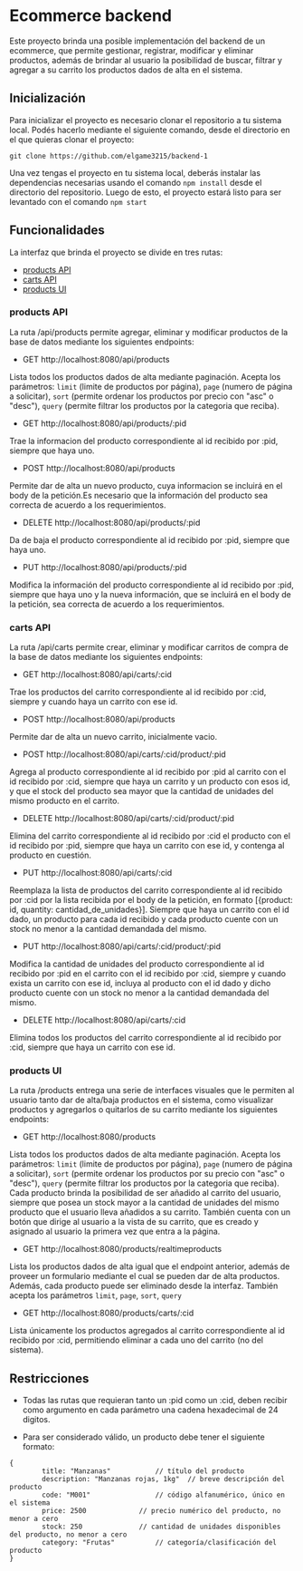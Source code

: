 # Ecommerce backend
Este proyecto brinda una posible implementación del backend de un ecommerce, que permite gestionar, registrar, modificar y eliminar productos, además de brindar al usuario la posibilidad de buscar, filtrar y agregar a su carrito los productos dados de alta en el sistema.

## Inicialización
Para inicializar el proyecto es necesario clonar el repositorio a tu sistema local. Podés hacerlo mediante el siguiente comando, desde el directorio en el que quieras clonar el proyecto:
```
git clone https://github.com/elgame3215/backend-1
```
Una vez tengas el proyecto en tu sistema local, deberás instalar las dependencias necesarias usando el comando `npm install` desde el directorio del repositorio. Luego de esto, el proyecto estará listo para ser levantado con el comando `npm start`

## Funcionalidades
La interfaz que brinda el proyecto se divide en tres rutas:
* [products API](#products-api)
* [carts API](#carts-API)
* [products UI](#products-UI)

### products API
La ruta /api/products permite agregar, eliminar y modificar productos de la base de datos mediante los siguientes endpoints:

* GET http://localhost:8080/api/products

Lista todos los productos dados de alta mediante paginación.
Acepta los parámetros: `limit` (limite de productos por página), `page` (numero de página a solicitar), `sort` (permite ordenar los productos por precio con "asc" o "desc"), `query` (permite filtrar los productos por la categoria que reciba).

* GET http://localhost:8080/api/products/:pid

Trae la informacion del producto correspondiente al id recibido por :pid, siempre que haya uno.

* POST http://localhost:8080/api/products

Permite dar de alta un nuevo producto, cuya informacion se incluirá en el body de la petición.Es necesario que la información del producto sea correcta de acuerdo a los requerimientos.

* DELETE http://localhost:8080/api/products/:pid

Da de baja el producto correspondiente al id recibido por :pid, siempre que haya uno.

* PUT http://localhost:8080/api/products/:pid

Modifica la información del producto correspondiente al id recibido por :pid, siempre que haya uno y la nueva información, que se incluirá en el body de la petición, sea correcta de acuerdo a los requerimientos.

### carts API
La ruta /api/carts permite crear, eliminar y modificar carritos de compra de la base de datos mediante los siguientes endpoints:

* GET http://localhost:8080/api/carts/:cid

Trae los productos del carrito correspondiente al id recibido por :cid, siempre y cuando haya un carrito con ese id.

* POST http://localhost:8080/api/products

Permite dar de alta un nuevo carrito, inicialmente vacio.

* POST http://localhost:8080/api/carts/:cid/product/:pid

Agrega al producto correspondiente al id recibido por :pid al carrito con el id recibido por :cid, siempre que haya un carrito y un producto con esos id, y que el stock del producto sea mayor que la cantidad de unidades del mismo producto en el carrito.

* DELETE http://localhost:8080/api/carts/:cid/product/:pid

Elimina del carrito correspondiente al id recibido por :cid el producto con el id recibido por :pid, siempre que haya un carrito con ese id, y contenga al producto en cuestión.

* PUT http://localhost:8080/api/carts/:cid

Reemplaza la lista de productos del carrito correspondiente al id recibido por :cid por la lista recibida por el body de la petición, en formato [{product: id, quantity: cantidad_de_unidades}]. Siempre que haya un carrito con el id dado, un producto para cada id recibido y cada producto cuente con un stock no menor a la cantidad demandada del mismo.

* PUT http://localhost:8080/api/carts/:cid/product/:pid

Modifica la cantidad de unidades del producto correspondiente al id recibido por :pid en el carrito con el id recibido por :cid, siempre y cuando exista un carrito con ese id, incluya al producto con el id dado y dicho producto cuente con un stock no menor a la cantidad demandada del mismo.

* DELETE http://localhost:8080/api/carts/:cid

Elimina todos los productos del carrito correspondiente al id recibido por :cid, siempre que haya un carrito con ese id.

### products UI
La ruta /products entrega una serie de interfaces visuales que le permiten al usuario tanto dar de alta/baja productos en el sistema, como visualizar productos y agregarlos o quitarlos de su carrito mediante los siguientes endpoints:

* GET http://localhost:8080/products

Lista todos los productos dados de alta mediante paginación.
Acepta los parámetros: `limit` (limite de productos por página), `page` (numero de página a solicitar), `sort` (permite ordenar los productos por su precio con "asc" o "desc"), `query` (permite filtrar los productos por la categoria que reciba).
Cada producto brinda la posibilidad de ser añadido al carrito del usuario, siempre que posea un stock mayor a la cantidad de unidades del mismo producto que el usuario lleva añadidos a su carrito.
También cuenta con un botón que dirige al usuario a la vista de su carrito, que es creado y asignado al usuario la primera vez que entra a la página.

* GET http://localhost:8080/products/realtimeproducts

Lista los productos dados de alta igual que el endpoint anterior, además de proveer un formulario mediante el cual se pueden dar de alta productos. Además, cada producto puede ser eliminado desde la interfaz.
También acepta los parámetros `limit`, `page`, `sort`, `query`

* GET http://localhost:8080/products/carts/:cid

Lista únicamente los productos agregados al carrito correspondiente al id recibido por :cid, permitiendo eliminar a cada uno del carrito (no del sistema).

## Restricciones

* Todas las rutas que requieran tanto un :pid como un :cid, deben recibir como argumento en cada parámetro una cadena hexadecimal de 24 digitos.

* Para ser considerado válido, un producto debe tener el siguiente formato:
```
{
		title: "Manzanas"			// título del producto
		description: "Manzanas rojas, 1kg"	// breve descripción del producto
		code: "M001"				// código alfanumérico, único en el sistema
		price: 2500				// precio numérico del producto, no menor a cero
		stock: 250				// cantidad de unidades disponibles del producto, no menor a cero
		category: "Frutas"			// categoría/clasificación del producto
}
```
